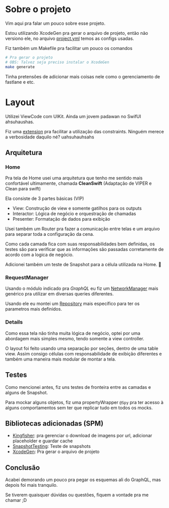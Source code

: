 # Sobre o projeto
Vim aqui pra falar um pouco sobre esse projeto.

Estou utilizando XcodeGen pra gerar o arquivo de projeto, então não versiono ele, no arquivo [project.yml](AppHotel/project.yml) temos as configs usadas.

Fiz também um Makefile pra facilitar um pouco os comandos
```sh
# Pra gerar o projeto
# OBS: Talvez seja preciso instalar o XcodeGen
make generate
```

Tinha pretensões de adicionar mais coisas nele como o gerenciamento de fastlane e etc.

# Layout
Utilizei ViewCode com UIKit.
Ainda um jovem padawan no SwifUI ahsuhaushas.

Fiz uma [extension](AppHotel/Sources/Extensions/UIView+Constraints.swift) pra facilitar a utilização das constraints. Ninguém merece a verbosidade daquilo né? uahsuhauhsahs

## Arquitetura
### Home
Pra tela de Home usei uma arquitetura que tenho me sentido mais confortável ultimamente, chamada **CleanSwift** (Adaptação de VIPER e Clean para swift)

Ela consiste de 3 partes básicas (VIP)
- View: Construção de view e somente gatilhos para os outputs
- Interactor: Lógica de negócio e orquestração de chamadas
- Presenter: Formatação de dados para exibição

Usei também um Router pra fazer a comunicação entre telas e um arquivo para separar toda a configuração da cena.

Como cada camada fica com suas responsabilidades bem definidas, os testes são para verificar que as informações são passadas corretamente de acordo com a logica de negócio.

Adicionei também um teste de Snapshot para a célula utilizada na Home. 📸

### RequestManager

Usando o módulo indicado pra *GraphQL* eu fiz um [NetworkManager](AppHotel/Sources/Network/NetworkManager.swift) mais genérico pra utilizar em diversas queries diferentes. 

Usando ele eu montei um [Repository](AppHotel/Sources/Network/SearchRepository.swift) mais específico para ter os parametros mais definidos.

### Details
Como essa tela não tinha muita lógica de negócio, optei por uma abordagem mais simples mesmo, tendo somente a view controller.

O layout foi feito usando uma separação por seções, dentro de uma table view. Assim consigo células com responsabilidade de exibição diferentes e também uma maneira mais modular de montar a tela.

## Testes
Como mencionei antes, fiz uns testes de fronteira entre as camadas e alguns de Snapshot.

Para mockar alguns objetos, fiz uma propertyWrapper `@Spy` pra ter acesso à alguns comportamentos sem ter que replicar tudo em todos os mocks.

## Bibliotecas adicionadas (SPM)
- [Kingfisher](https://github.com/onevcat/Kingfisher): pra gerenciar o download de imagens por url, adicionar placeholder e guardar cache
- [SnapshotTesting](https://github.com/pointfreeco/swift-snapshot-testing): Teste de snapshots
- [XcodeGen](https://github.com/yonaskolb/XcodeGen): Pra gerar o arquivo de projeto

## Conclusão
Acabei demorando um pouco pra pegar os esquemas ali do GraphQL, mas depois foi mais tranquilo.

Se tiverem quaisquer dúvidas ou questões, fiquem a vontade pra me chamar ;D